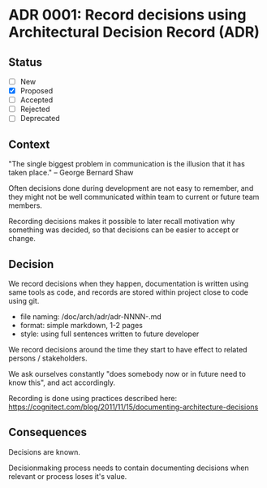 # ADR 0001: Record decisions using Architectural Decision Record (ADR)

## Status

- [ ] New
- [x] Proposed
- [ ] Accepted
- [ ] Rejected
- [ ] Deprecated

## Context

"The single biggest problem in communication is the illusion that it has taken place." – George Bernard Shaw

Often decisions done during development are not easy to remember, and they might not be 
well communicated within team to current or future team members.

Recording decisions makes it possible to later recall motivation why something was decided,
so that decisions can be easier to accept or change.

## Decision

We record decisions when they happen, documentation is written using same tools as code, 
and records are stored within project close to code using git.

- file naming: /doc/arch/adr/adr-NNNN-<short name>.md
- format: simple markdown, 1-2 pages
- style: using full sentences written to future developer

We record decisions around the time they start to have effect to related persons / stakeholders.

We ask ourselves constantly "does somebody now or in future need to know this", and act accordingly.

Recording is done using practices described here: https://cognitect.com/blog/2011/11/15/documenting-architecture-decisions

## Consequences

Decisions are known.

Decisionmaking process needs to contain documenting decisions when relevant or process loses it's value.